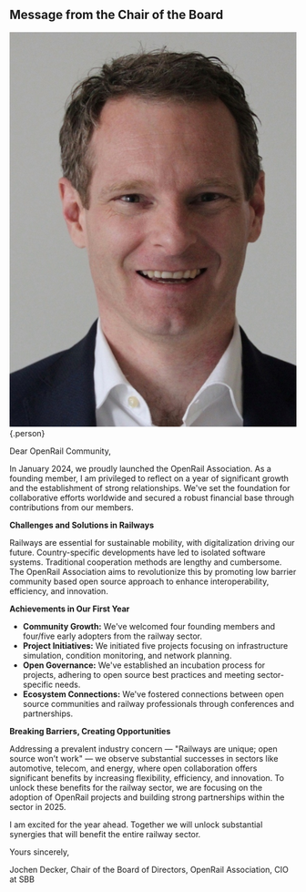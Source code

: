 ## Message from the Chair of the Board

![Jochen Decker](images/people/jochen-decker-dpi.jpg){.person}

Dear OpenRail Community,

In January 2024, we proudly launched the OpenRail Association. As a founding member, I am privileged to reflect on a year of significant growth and the establishment of strong relationships. We've set the foundation for collaborative efforts worldwide and secured a robust financial base through contributions from our members.

**Challenges and Solutions in Railways**

Railways are essential for sustainable mobility, with digitalization driving our future. Country-specific developments have led to isolated software systems. Traditional cooperation methods are lengthy and cumbersome. The OpenRail Association aims to revolutionize this by promoting low barrier community based open source approach to enhance interoperability, efficiency, and innovation.

**Achievements in Our First Year**

* **Community Growth:** We've welcomed four founding members and four/five early adopters from the railway sector.
* **Project Initiatives:** We initiated five projects focusing on infrastructure simulation, condition monitoring, and network planning.
* **Open Governance:** We've established an incubation process for projects, adhering to open source best practices and meeting sector-specific needs.
* **Ecosystem Connections:** We've fostered connections between open source communities and railway professionals through conferences and partnerships.

**Breaking Barriers, Creating Opportunities**

Addressing a prevalent industry concern — "Railways are unique; open source won’t work" — we observe substantial successes in sectors like automotive, telecom, and energy, where open collaboration offers significant benefits by increasing flexibility, efficiency, and innovation. To unlock these benefits for the railway sector, we are focusing on the adoption of OpenRail projects and building strong partnerships within the sector in 2025.

I am excited for the year ahead.  Together we will unlock substantial synergies that will benefit the entire railway sector.

Yours sincerely,

Jochen Decker, Chair of the Board of Directors, OpenRail Association, CIO at SBB
